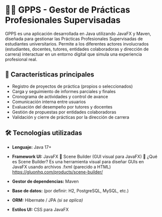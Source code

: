 # 🧑‍🎓 GPPS - Gestor de Prácticas Profesionales Supervisadas

GPPS es una aplicación desarrollada en Java utilizando JavaFX y Maven, diseñada para gestionar las Prácticas Profesionales Supervisadas de estudiantes universitarios. Permite a los diferentes actores involucrados (estudiantes, docentes, tutores, entidades colaboradoras y dirección de carrera) interactuar en un entorno digital que simula una experiencia profesional real.

## 🚀 Características principales

- Registro de proyectos de práctica (propios o seleccionados)
- Carga y seguimiento de informes parciales y finales
- Cronograma de actividades y control de avance
- Comunicación interna entre usuarios
- Evaluación del desempeño por tutores y docentes
- Gestión de propuestas por entidades colaboradoras
- Validación y cierre de prácticas por la dirección de carrera

## 🛠 Tecnologías utilizadas

- **Lenguaje:** Java 17+
  
- **Framework UI:** JavaFX
    🧰 Scene Builder (GUI visual para JavaFX)
    🔧 ¿Qué es Scene Builder?
    Es una herramienta visual para diseñar GUIs en JavaFX usando archivos .fxml (parecido a HTML)
    https://gluonhq.com/products/scene-builder/

- **Gestor de dependencias:** Maven

- **Base de datos:** (por definir: H2, PostgreSQL, MySQL, etc.)

- **ORM:** Hibernate / JPA *(si se aplica)*

- **Estilos UI:** CSS para JavaFX

